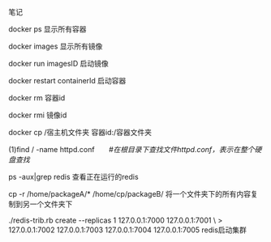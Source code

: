 笔记



docker ps 显示所有容器

docker images 显示所有镜像

docker run imagesID 启动镜像

docker restart containerId 启动容器

docker rm 容器id

docker rmi 镜像id

docker cp /宿主机文件夹   容器id:/容器文件夹

(1)find / -name httpd.conf　　*#在根目录下查找文件httpd.conf，表示在整个硬盘查找*

ps -aux|grep redis   查看正在运行的redis

cp -r /home/packageA/* /home/cp/packageB/  将一个文件夹下的所有内容复制到另一个文件夹下

./redis-trib.rb create --replicas 1 127.0.0.1:7000 127.0.0.1:7001 \ > 127.0.0.1:7002 127.0.0.1:7003 127.0.0.1:7004 127.0.0.1:7005   redis启动集群
